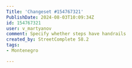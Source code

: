 ```yaml
---
Title: 'Changeset #154767321'
PublishDate: 2024-08-03T10:09:34Z
id: 154767321
user: v_martyanov
comment: Specify whether steps have handrails
created_by: StreetComplete 58.2
tags:
- Montenegro

---
```

